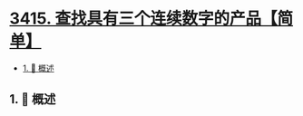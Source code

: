 # [3415. 查找具有三个连续数字的产品【简单】](https://github.com/Tdahuyou/TNotes.leetcode/tree/main/notes/3415.%20%E6%9F%A5%E6%89%BE%E5%85%B7%E6%9C%89%E4%B8%89%E4%B8%AA%E8%BF%9E%E7%BB%AD%E6%95%B0%E5%AD%97%E7%9A%84%E4%BA%A7%E5%93%81%E3%80%90%E7%AE%80%E5%8D%95%E3%80%91)

<!-- region:toc -->

- [1. 📝 概述](#1--概述)

<!-- endregion:toc -->

## 1. 📝 概述

